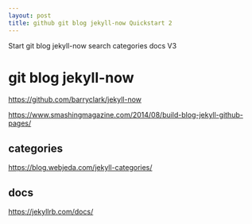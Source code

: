```yaml
---
layout: post 
title: github git blog jekyll-now Quickstart 2
---
```


Start git blog jekyll-now  search  categories docs V3


# git blog jekyll-now

https://github.com/barryclark/jekyll-now 

https://www.smashingmagazine.com/2014/08/build-blog-jekyll-github-pages/

## categories 

https://blog.webjeda.com/jekyll-categories/

## docs

https://jekyllrb.com/docs/

